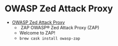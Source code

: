 # OWASP Zed Attack Proxy
- [OWASP Zed Attack Proxy](https://www.zaproxy.org/)
  -   ZAP OWASP® Zed Attack Proxy (ZAP)
  - Welcome to ZAP!
  - `brew cask install owasp-zap`
